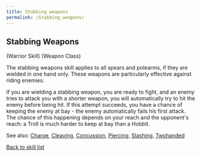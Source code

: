 ```yaml
---
title: Stabbing weapons
permalink: /Stabbing_weapons/
---
```


## Stabbing Weapons

(Warrior Skill) (Weapon Class)

The stabbing weapons skill applies to all spears and polearms, if they
are wielded in one hand only. These weapons are particularly effective
against riding enemies.

If you are wielding a stabbing weapon, you are ready to fight, and an
enemy tries to attack you with a shorter weapon, you will automatically
try to hit the enemy before being hit. If this attempt succeeds, you
have a chance of keeping the enemy at bay - the enemy automatically
fails his first attack. The chance of this happening depends on your
reach and the opponent's reach: a Troll is much harder to keep at bay
than a Hobbit.

See also: [Charge](Charge "wikilink"), [Cleaving](Cleaving "wikilink"),
[Concussion](Concussion "wikilink"), [Piercing](Piercing "wikilink"),
[Slashing](Slashing "wikilink"), [Twohanded](Twohanded "wikilink")

[Back to skill list](Skill "wikilink")